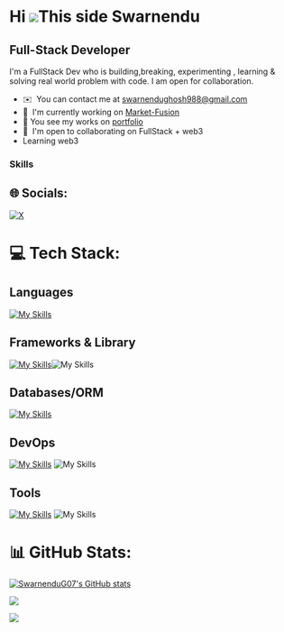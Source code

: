 Hi ![](https://user-images.githubusercontent.com/18350557/176309783-0785949b-9127-417c-8b55-ab5a4333674e.gif)This side Swarnendu 
=======================================================================================================================================

Full-Stack Developer
---------------------

I'm a FullStack Dev who is building,breaking, experimenting , learning & solving real world problem with code. I am open for collaboration.

* ✉️  You can contact me at [swarnendughosh988@gmail.com](mailto:swarnendughosh988@gmail.com)
* 🚀  I'm currently working on [Market-Fusion](https://swarnendu.me)
* 🔗  You see my works on [portfolio](https://swarnendu.me)
* 🤝  I'm open to collaborating on FullStack + web3
* Learning web3
  

###  Skills

## 🌐 Socials:
[![X](https://img.shields.io/badge/X-black.svg?logo=X&logoColor=white)](https://x.com/swarnenduG07) 

# 💻 Tech Stack:

<h2>Languages</h2>

[![My Skills](https://skillicons.dev/icons?i=ts,js,rust,solidity,java,go,bash,python,lua)](https://skillicons.dev)

<h2>Frameworks & Library</h2>
  
[![My Skills](https://skillicons.dev/icons?i=nestjs,express,actix,fastapi,react,nextjs,tailwindcss,jest,vitest,threejs,pytorch)](https://skillicons.dev)![My Skills](https://go-skill-icons.vercel.app/api/icons?i=langchain,recoil,reactnative,authjs,graphql,trpc,hardhat,)

<h2>Databases/ORM</h2>
  
[![My Skills](https://skillicons.dev/icons?i=postgres,redis,mongo,prisma,sqlite,sql,vectordb)](https://skillicons.dev)

<h2>DevOps</h2>
  
[![My Skills](https://skillicons.dev/icons?i=docker,k8s,grafana,prometheus,terraform)](https://skillicons.dev) ![My Skills](https://go-skill-icons.vercel.app/api/icons?i=aws,digitalocean,gcp,cloudflare,argocd,helm)


<h2>Tools</h2>
 
[![My Skills](https://skillicons.dev/icons?i=neovim,vim,androidstudio,vscode,git,kafka,linux,githubactions,postman,bun)](https://skillicons.dev) ![My Skills](https://go-skill-icons.vercel.app/api/icons?i=expo,newrelic)

# 📊 GitHub Stats:

<a href="http://www.github.com/SwarnenduG07"><img src="https://github-readme-stats.vercel.app/api?username=SwarnenduG07&show_icons=true&hide=&count_private=true&title_color=0891b2&text_color=3382ed&icon_color=0891b2&bg_color=000000&hide_border=true&show_icons=true" alt="SwarnenduG07's GitHub stats" /></a>

<a href="http://www.github.com/SwarnenduG07"><img src="https://github-readme-streak-stats.herokuapp.com/?user=SwarnenduG07&stroke=3382ed&background=000000&ring=0891b2&fire=0891b2&currStreakNum=3382ed&currStreakLabel=0891b2&sideNums=3382ed&sideLabels=3382ed&dates=3382ed&hide_border=true" /></a>

[![](https://visitcount.itsvg.in/api?id=SwarnenduG07&icon=0&color=0)](https://visitcount.itsvg.in)

<!-- Proudly created with GPRM ( https://gprm.itsvg.in ) -->
